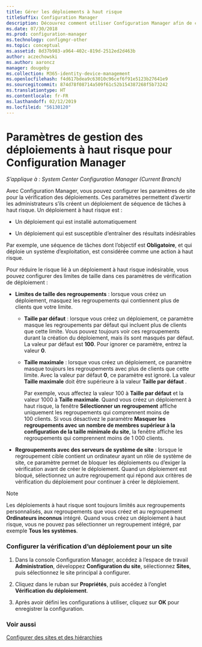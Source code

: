 ```yaml
---
title: Gérer les déploiements à haut risque
titleSuffix: Configuration Manager
description: Découvrez comment utiliser Configuration Manager afin de configurer les paramètres de site pour vérifier les déploiements et avertir les administrateurs s’ils créent un déploiement à haut risque.
ms.date: 07/30/2018
ms.prod: configuration-manager
ms.technology: configmgr-other
ms.topic: conceptual
ms.assetid: 8d37b983-a964-402c-819d-2512ed2d463b
author: aczechowski
ms.author: aaroncz
manager: dougeby
ms.collection: M365-identity-device-management
ms.openlocfilehash: f4d617bdea9c63010c96cef6f91e5123b27641e9
ms.sourcegitcommit: 874d78f08714a509f61c52b154387268f5b73242
ms.translationtype: HT
ms.contentlocale: fr-FR
ms.lasthandoff: 02/12/2019
ms.locfileid: "56130120"
---
```

# <a name="settings-to-manage-high-risk-deployments-for-configuration-manager"></a>Paramètres de gestion des déploiements à haut risque pour Configuration Manager

*S’applique à : System Center Configuration Manager (Current Branch)*


Avec Configuration Manager, vous pouvez configurer les paramètres de site pour la vérification des déploiements. Ces paramètres permettent d’avertir les administrateurs s’ils créent un déploiement de séquence de tâches à haut risque. Un déploiement à haut risque est :  

-   Un déploiement qui est installé automatiquement  

-   Un déploiement qui est susceptible d’entraîner des résultats indésirables  

Par exemple, une séquence de tâches dont l’objectif est **Obligatoire**, et qui déploie un système d’exploitation, est considérée comme une action à haut risque.  

Pour réduire le risque lié à un déploiement à haut risque indésirable, vous pouvez configurer des limites de taille dans ces paramètres de vérification de déploiement :  

- **Limites de taille des regroupements** : lorsque vous créez un déploiement, masquez les regroupements qui contiennent plus de clients que votre limite.  

  - **Taille par défaut** : lorsque vous créez un déploiement, ce paramètre masque les regroupements par défaut qui incluent plus de clients que cette limite. Vous pouvez toujours voir ces regroupements durant la création du déploiement, mais ils sont masqués par défaut. La valeur par défaut est **100**. Pour ignorer ce paramètre, entrez la valeur **0**.  

  - **Taille maximale** : lorsque vous créez un déploiement, ce paramètre masque toujours les regroupements avec plus de clients que cette limite. Avec la valeur par défaut **0**, ce paramètre est ignoré. La valeur **Taille maximale** doit être supérieure à la valeur **Taille par défaut** .  

    Par exemple, vous affectez la valeur 100 à **Taille par défaut** et la valeur 1000 à **Taille maximale**. Quand vous créez un déploiement à haut risque, la fenêtre **Sélectionner un regroupement** affiche uniquement les regroupements qui comprennent moins de 100 clients. Si vous désactivez le paramètre **Masquer les regroupements avec un nombre de membres supérieur à la configuration de la taille minimale du site**, la fenêtre affiche les regroupements qui comprennent moins de 1 000 clients.  

- **Regroupements avec des serveurs de système de site** : lorsque le regroupement cible contient un ordinateur ayant un rôle de système de site, ce paramètre permet de bloquer les déploiements ou d’exiger la vérification avant de créer le déploiement. Quand un déploiement est bloqué, sélectionnez un autre regroupement qui répond aux critères de vérification du déploiement pour continuer à créer le déploiement.  

> [!NOTE]  
>  Les déploiements à haut risque sont toujours limités aux regroupements personnalisés, aux regroupements que vous créez et au regroupement **Ordinateurs inconnus** intégré. Quand vous créez un déploiement à haut risque, vous ne pouvez pas sélectionner un regroupement intégré, par exemple **Tous les systèmes**.  

### <a name="configure-deployment-verification-for-a-site"></a>Configurer la vérification d’un déploiement pour un site  

1.  Dans la console Configuration Manager, accédez à l’espace de travail **Administration**, développez **Configuration du site**, sélectionnez **Sites**, puis sélectionnez le site principal à configurer.  

2.  Cliquez dans le ruban sur **Propriétés**, puis accédez à l’onglet **Vérification du déploiement**.  

3.  Après avoir défini les configurations à utiliser, cliquez sur **OK** pour enregistrer la configuration.  


### <a name="see-also"></a>Voir aussi  
 [Configurer des sites et des hiérarchies](/sccm/core/servers/deploy/configure/configure-sites-and-hierarchies)

